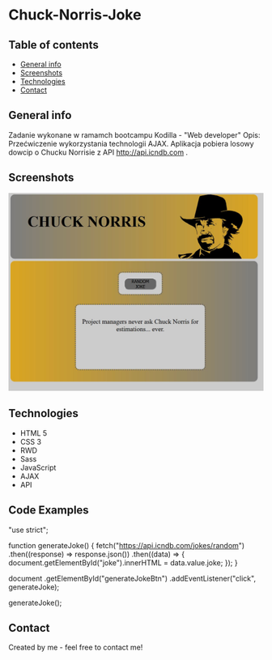 # Chuck-Norris-Joke

## Table of contents

- [General info](#general-info)
- [Screenshots](#screenshots)
- [Technologies](#technologies)
- [Contact](#contact)

## General info

Zadanie wykonane w ramamch bootcampu Kodilla - "Web developer"
Opis: Przećwiczenie wykorzystania technologii AJAX.
Aplikacja pobiera losowy dowcip o Chucku Norrisie z API http://api.icndb.com .

## Screenshots

![Example screenshot](./src/images/project_1.jpg)

## Technologies

- HTML 5
- CSS 3
- RWD
- Sass
- JavaScript
- AJAX
- API

## Code Examples

"use strict";

function generateJoke() {
fetch("https://api.icndb.com/jokes/random")
.then((response) => response.json())
.then((data) => {
document.getElementById("joke").innerHTML = data.value.joke;
});
}

document
.getElementById("generateJokeBtn")
.addEventListener("click", generateJoke);

generateJoke();

## Contact

Created by me - feel free to contact me!
